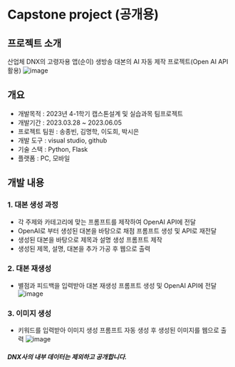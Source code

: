 # Capstone project (공개용)

## 프로젝트 소개
산업체 DNX의 고령자용 앱(순이) 생방송 대본의 AI 자동 제작 프로젝트(Open AI API 활용)
![image](https://github.com/user-attachments/assets/cb70e279-3c50-4a28-adf9-68e117d4e04d)


## 개요
- 개발목적 : 2023년 4-1학기 캡스톤설계 및 실습과목 팀프로젝트
- 개발기간 : 2023.03.28 ~ 2023.06.05
- 프로젝트 팀원 : 송종빈, 김명학, 이도희, 박시은
- 개발 도구 : visual studio, github
- 기술 스택 : Python, Flask
- 플랫폼 : PC, 모바일


## 개발 내용
### 1. 대본 생성 과정
   - 각 주제와 카테고리에 맞는 프롬프트를 제작하여 OpenAI API에 전달
   - OpenAI로 부터 생성된 대본을 바탕으로 채점 프롬프트 생성 및 API로 재전달
   - 생성된 대본을 바탕으로 제목과 설명 생성 프롬프트 제작
   - 생성된 제목, 설명, 대본을 추가 가공 후 웹으로 출력

### 2. 대본 재생성
   - 별점과 피드백을 입력받아 대본 재생성 프롬프트 생성 및 OpenAI API에 전달
![image](https://github.com/user-attachments/assets/8463e978-5de4-44b6-ae5b-fc27c51b430d)

### 3. 이미지 생성
   - 키워드를 입력받아 이미지 생성 프롬프트 자동 생성 후 생성된 이미지를 웹으로 출력
![image](https://github.com/user-attachments/assets/cc6dc04e-3719-4fb3-94ca-5f161a3f75ee)



##### DNX사의 내부 데이터는 제외하고 공개합니다.
